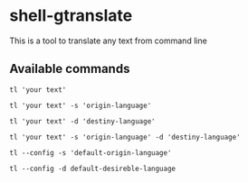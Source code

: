 # shell-gtranslate
This is a tool to translate any text from command line

## Available commands
`tl 'your text'`

`tl 'your text' -s 'origin-language'`

`tl 'your text' -d 'destiny-language'`

`tl 'your text' -s 'origin-language' -d 'destiny-language'`

`tl --config -s 'default-origin-language'`

`tl --config -d default-desireble-language`
